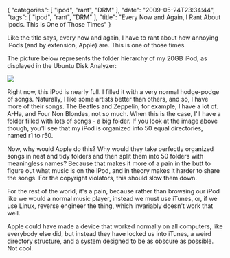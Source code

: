 {
    "categories": [
        "ipod", 
        "rant", 
        "DRM"
    ], 
    "date": "2009-05-24T23:34:44", 
    "tags": [
        "ipod", 
        "rant", 
        "DRM"
    ], 
    "title": "Every Now and Again, I Rant About Ipods. This is One of Those Times"
}

Like the title says, every now and again, I have to rant about how annoying iPods (and by extension, Apple) are. This is one of those times.

The picture below represents the folder hierarchy of my 20GB iPod, as displayed in the Ubuntu Disk Analyzer:

<img src="http://michaeljaylissner.com/files/images/ipods%20annoy%20me.png">

Right now, this iPod is nearly full. I filled it with a very normal hodge-podge of songs. Naturally, I like some artists better than others, and so, I have more of their songs. The Beatles and Zeppelin, for example, I have a lot of. A-Ha, and Four Non Blondes, not so much. When this is the case, I'll have a folder filled with lots of songs - a big folder. If you look at the image above though, you'll see that my iPod is organized into 50 equal directories, named r1 to r50.

Now, why would Apple do this? Why would they take perfectly organized songs in neat and tidy folders and then split them into 50 folders with meaningless names? Because that makes it more of a pain in the butt to figure out what music is on the iPod, and in theory makes it harder to share the songs. For the copyright violators, this should slow them down. 

For the rest of the world, it's a pain, because rather than browsing our iPod like we would a normal music player, instead we must use iTunes, or, if we use Linux, reverse engineer the thing, which invariably doesn't work that well. 

Apple could have made a device that worked normally on all computers, like everybody else did, but instead they have locked us into iTunes, a weird directory structure, and a system designed to be as obscure as possible. Not cool.